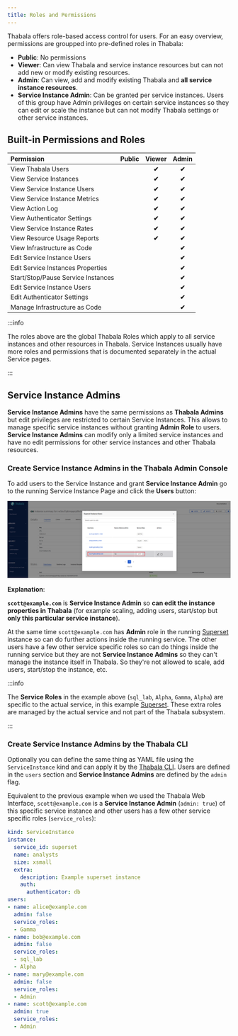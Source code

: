 ```yaml
---
title: Roles and Permissions
---
```


Thabala offers role-based access control for users. For an easy overview, permissions are groupped into pre-defined
roles in Thabala:

* **Public**: No permissions
* **Viewer**: Can view Thabala and service instance resources but can not add new or modify existing resources.
* **Admin**: Can view, add and modify existing Thabala and **all service instance resources**.
* **Service Instance Admin**: Can be granted per service instances. Users of this group
have Admin privileges on certain service instances so they can edit or scale the instance but can not modify
Thabala settings or other service instances.


## Built-in Permissions and Roles


<div class="th-inline-table">

| Permission                          |  Public  |    Viewer    |    Admin     |
|:------------------------------------|:--------:|:------------:|:------------:|
| View Thabala Users                  |          | **&#10004;** | **&#10004;** |
| View Service Instances              |          | **&#10004;** | **&#10004;** |
| View Service Instance Users         |          | **&#10004;** | **&#10004;** |
| View Service Instance Metrics       |          | **&#10004;** | **&#10004;** |
| View Action Log                     |          | **&#10004;** | **&#10004;** |
| View Authenticator Settings         |          | **&#10004;** | **&#10004;** |
| View Service Instance Rates         |          | **&#10004;** | **&#10004;** |
| View Resource Usage Reports         |          | **&#10004;** | **&#10004;** |
| View Infrastructure as Code         |          |              | **&#10004;** |
| Edit Service Instance Users         |          |              | **&#10004;** |
| Edit Service Instances Properties   |          |              | **&#10004;** |
| Start/Stop/Pause Service Instances  |          |              | **&#10004;** |
| Edit Service Instance Users         |          |              | **&#10004;** |
| Edit Authenticator Settings         |          |              | **&#10004;** |
| Manage Infrastructure as Code       |          |              | **&#10004;** |

</div>

:::info

The roles above are the global Thabala Roles which apply to all service instances and other resources in Thabala.
Service Instances usually have more roles and permissions that is documented separately in the actual Service pages.

:::

## Service Instance Admins

**Service Instance Admins** have the same permissions as **Thabala Admins** but edit privileges are
restricted to certain Service Instances. This allows to manage specific service instances without
granting **Admin Role** to users. **Service Instance Admins** can modify only a limited service instances
and have no edit permissions for other service instances and other Thabala resources.

### Create Service Instance Admins in the Thabala Admin Console

To add users to the Service Instance and grant **Service Instance Admin** go to the running
Service Instance Page and click the **Users** button:

![Example banner](./assets/service-instance-users.png)

**Explanation**:

**`scott@example.com`** is **Service Instance Admin** so **can edit the instance properties in Thabala**
(for example scaling, adding users, start/stop but **only this particular service instance**).

At the same time `scott@example.com` has **Admin** role in the running [Superset](/services/superset/creating-instance#service-roles)
instance so can do further actions inside the running service. The other users have a few other service
specific roles so can do things inside the running service but they are not **Service Instance Admins** so
they can't manage the instance itself in Thabala. So they're not allowed to scale, add users, start/stop the
instance, etc.

:::info

The **Service Roles** in the example above (`sql_lab`, `Alpha`, `Gamma`, `Alpha`) are specific to the actual
service, in this example [Superset](/services/superset/creating-instance#service-roles).
These extra roles are managed by the actual service and not part of the Thabala subsystem.

:::

### Create Service Instance Admins by the Thabala CLI

Optionally you can define the same thing as YAML file using the `ServiceInstance` kind and can apply it by the [Thabala CLI](/thabala-cli).
Users are defined in the `users` section and **Service Instance Admins** are defined by the `admin` flag.

Equivalent to the previous example when we used the Thabala Web Interface, `scott@example.com` is a **Service Instance Admin** (`admin: true`)
of this specific service instance and other users has a few other service specific roles (`service_roles`):


```yaml
kind: ServiceInstance
instance:
  service_id: superset
  name: analysts
  size: xsmall
  extra:
    description: Example superset instance
    auth:
      authenticator: db
users:
- name: alice@example.com
  admin: false
  service_roles:
  - Gamma
- name: bob@example.com
  admin: false
  service_roles:
  - sql_lab
  - Alpha
- name: mary@example.com
  admin: false
  service_roles:
  - Admin
- name: scott@example.com
  admin: true
  service_roles:
  - Admin
```

